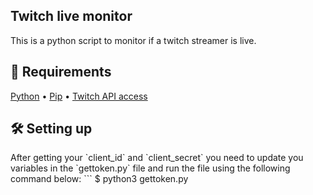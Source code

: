 <h2> Twitch live monitor </h2>
  This is a python script to monitor if a twitch streamer is live. 

<h2 >📝 Requirements </h2>
  <a href="https://www.python.org/downloads/">Python</a> •
  <a href="https://www.python.org/downloads/">Pip</a> •
  <a href="https://dev.twitch.tv/">Twitch API access</a>

<h2>🛠️ Setting up </h2>
  After getting your `client_id` and `client_secret` you need to update you variables in the `gettoken.py` file and run the file using the following command below:
```
$ python3 gettoken.py

```
